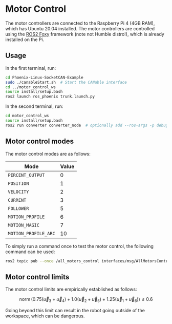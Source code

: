 # Motor Control
The motor controllers are connected to the Raspberry Pi 4 (4GB RAM), which has Ubuntu 20.04 installed. The motor controllers are controlled using the [ROS2 Foxy](https://docs.ros.org/en/foxy/index.html) framework (note not Humble distro!), which is already installed on the Pi.

## Usage
In the first terminal, run:
```bash
cd Phoenix-Linux-SocketCAN-Example
sudo ./canableStart.sh  # Start the CANable interface
cd ../motor_control_ws
source install/setup.bash
ros2 launch ros_phoenix trunk.launch.py
```
In the second terminal, run:
```bash
cd motor_control_ws
source install/setup.bash
ros2 run converter converter_node  # optionally add --ros-args -p debug:=true
```

## Motor control modes
The motor control modes are as follows:

| Mode                      | Value |
|---------------------------|-------|
| `PERCENT_OUTPUT`          | 0     |
| `POSITION`                | 1     |
| `VELOCITY`                | 2     |
| `CURRENT`                 | 3     |
| `FOLLOWER`                | 5     |
| `MOTION_PROFILE`          | 6     |
| `MOTION_MAGIC`            | 7     |
| `MOTION_PROFILE_ARC`      | 10    |

To simply run a command once to test the motor control, the following command can be used:

```bash
ros2 topic pub --once /all_motors_control interfaces/msg/AllMotorsControl "{motors_control: [{mode: 0, value: 0.25},{mode: 0, value: 0},{mode: 0, value: 0},{mode: 0, value: 0},{mode: 0, value: 0},{mode: 0, value: 0}]}"
```

## Motor control limits
The motor control limits are empirically established as follows:

$$
\operatorname{norm}\left(0.75\left(\vec{u}_3+\vec{u}_4\right)+1.0\left(\vec{u}_2+\vec{u}_5\right)+1.25\left(\vec{u}_1+\vec{u}_6\right)\right) \leq 0.6
$$

Going beyond this limit can result in the robot going outside of the workspace, which can be dangerous.
